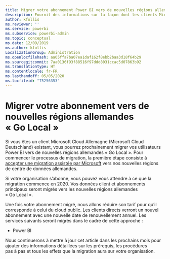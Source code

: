 ```yaml
---
title: Migrer votre abonnement Power BI vers de nouvelles régions allemandes « Go Local »
description: Fournit des informations sur la façon dont les clients Microsoft Cloud Allemagne (Microsoft Cloud Deutschland) existants peuvent migrer leurs utilisateurs Power BI vers de nouvelles régions allemandes « Go Local ».
author: kfollis
ms.reviewer: ''
ms.service: powerbi
ms.subservice: powerbi-admin
ms.topic: conceptual
ms.date: 12/09/2019
ms.author: kfollis
LocalizationGroup: Administration
ms.openlocfilehash: aa05ffa7ba07ea1daf162f8ebb2baa3d18f64b29
ms.sourcegitcommit: 7aa0136f93f88516f97ddd8031ccac5d07863b92
ms.translationtype: HT
ms.contentlocale: fr-FR
ms.lasthandoff: 05/05/2020
ms.locfileid: "75256353"
---
```

# <a name="migrate-your-subscription-to-the-new-go-local-german-regions"></a>Migrer votre abonnement vers de nouvelles régions allemandes « Go Local »

Si vous êtes un client Microsoft Cloud Allemagne (Microsoft Cloud Deutschland) existant, vous pourrez prochainement migrer vos utilisateurs Power BI vers de nouvelles régions allemandes « Go Local ». Pour commencer le processus de migration, la première étape consiste à [accepter une migration assistée par Microsoft](https://aka.ms/office365germanymoveoptin) vers nos nouvelles régions de centre de données allemandes.

Si votre organisation s’abonne, vous pouvez vous attendre à ce que la migration commence en 2020. Vos données client et abonnements principaux seront migrés vers les nouvelles régions allemandes « Go Local ».

Une fois votre abonnement migré, nous allons réduire son tarif pour qu’il corresponde à celui du cloud public. Les clients directs verront un nouvel abonnement avec une nouvelle date de renouvellement annuel. Les services suivants seront migrés dans le cadre de cette approche :

* Power BI

Nous continuerons à mettre à jour cet article dans les prochains mois pour ajouter des informations détaillées sur les prérequis, les procédures pas à pas et tous les effets que la migration aura sur votre organisation.
